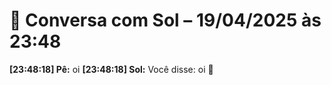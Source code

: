 # 🧠 Conversa com Sol – 19/04/2025 às 23:48

**[23:48:18] Pê:** oi
**[23:48:18] Sol:** Você disse: oi 🤖

